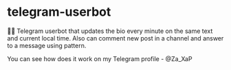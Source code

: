# telegram-userbot
👤🤖 Telegram userbot that updates the bio every minute on the same text and current local time.
Also can comment new post in a channel and answer to a message using pattern.

You can see how does it work on my Telegram profile - @Za_XaP
